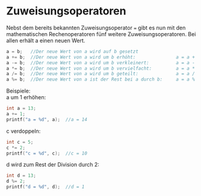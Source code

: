# Zuweisungsoperatoren

Nebst dem bereits bekannten Zuweisungsoperator ```=``` gibt es nun mit den mathematischen Rechenoperatoren fünf weitere Zuweisungsoperatoren. 
Bei allen erhält a einen neuen Wert.
```c
a = b;   //Der neue Wert von a wird auf b gesetzt
a += b;  //Der neue Wert von a wird um b erhöht:               a = a + b;
a -= b;  //Der neue Wert von a wird um b verkleinert:          a = a - b;
a *= b;  //Der neue Wert von a wird um b vervielfacht:         a = a * b;
a /= b;  //Der neue Wert von a wird um b geteilt:              a = a / b;
a %= b;  //Der neue Wert von a ist der Rest bei a durch b:     a = a % b;
```

Beispiele:  
a um 1 erhöhen:
```c
int a = 13;
a += 1;  
printf("a = %d", a);  //a = 14
```

c verdoppeln:
```c
int c = 5;
c *= 2;  
printf("c = %d", c);  //c = 10
```

d wird zum Rest der Division durch 2:
```c
int d = 13;
d %= 2;  
printf("d = %d", d);  //d = 1
```